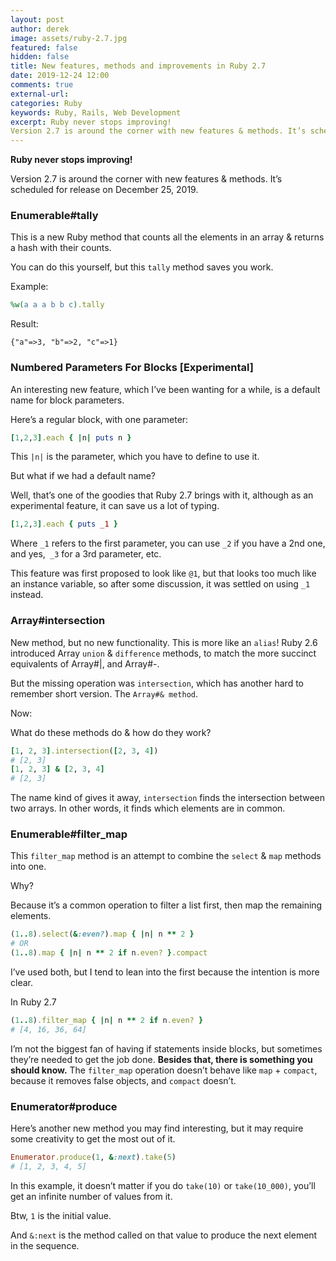 ```yaml
---
layout: post
author: derek
image: assets/ruby-2.7.jpg
featured: false
hidden: false
title: New features, methods and improvements in Ruby 2.7
date: 2019-12-24 12:00
comments: true
external-url:
categories: Ruby
keywords: Ruby, Rails, Web Development
excerpt: Ruby never stops improving!
Version 2.7 is around the corner with new features & methods. It’s scheduled for release on December 25, 2019.
---
```

**Ruby never stops improving!**

Version 2.7 is around the corner with new features & methods. It’s scheduled for release on December 25, 2019.

### Enumerable#tally

This is a new Ruby method that counts all the elements in an array & returns a hash with their counts.

You can do this yourself, but this `tally` method saves you work.

Example:

```ruby
%w(a a a b b c).tally
```

Result:

```
{"a"=>3, "b"=>2, "c"=>1}
```

### Numbered Parameters For Blocks [Experimental]

An interesting new feature, which I’ve been wanting for a while, is a default name for block parameters.

Here’s a regular block, with one parameter:

```ruby
[1,2,3].each { |n| puts n }
```

This `|n|` is the parameter, which you have to define to use it.

But what if we had a default name?

Well, that’s one of the goodies that Ruby 2.7 brings with it, although as an experimental feature, it can save us a lot of typing.

```ruby
[1,2,3].each { puts _1 }
```

Where `_1` refers to the first parameter, you can use `_2` if you have a 2nd one, and yes,` _3` for a 3rd parameter, etc.

This feature was first proposed to look like `@1`, but that looks too much like an instance variable, so after some discussion, it was settled on using `_1` instead.

### Array#intersection

New method, but no new functionality. This is more like an `alias`!
Ruby 2.6 introduced Array `union` & `difference` methods, to match the more succinct equivalents of Array#|, and Array#-.

But the missing operation was `intersection`, which has another hard to remember short version.
The `Array#& method`.

Now:

What do these methods do & how do they work?

```ruby
[1, 2, 3].intersection([2, 3, 4])
# [2, 3]
[1, 2, 3] & [2, 3, 4]
# [2, 3]
```

The name kind of gives it away, `intersection` finds the intersection between two arrays. In other words, it finds which elements are in common.

### Enumerable#filter_map

This `filter_map` method is an attempt to combine the `select` & `map` methods into one.

Why?

Because it’s a common operation to filter a list first, then map the remaining elements.

```ruby
(1..8).select(&:even?).map { |n| n ** 2 }
# OR
(1..8).map { |n| n ** 2 if n.even? }.compact
```

I’ve used both, but I tend to lean into the first because the intention is more clear.

In Ruby 2.7

```ruby
(1..8).filter_map { |n| n ** 2 if n.even? }
# [4, 16, 36, 64]
```
I’m not the biggest fan of having if statements inside blocks, but sometimes they’re needed to get the job done.
**Besides that, there is something you should know.**
The `filter_map` operation doesn’t behave like `map` + `compact`, because it removes false objects, and `compact` doesn’t.

### Enumerator#produce

Here’s another new method you may find interesting, but it may require some creativity to get the most out of it.

```ruby
Enumerator.produce(1, &:next).take(5)
# [1, 2, 3, 4, 5]
```

In this example, it doesn’t matter if you do `take(10)` or `take(10_000)`, you’ll get an infinite number of values from it.

Btw, `1` is the initial value.

And `&:next` is the method called on that value to produce the next element in the sequence.

